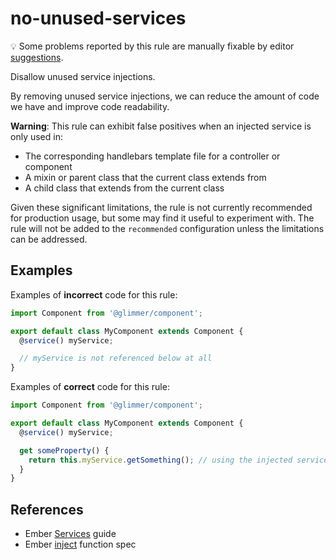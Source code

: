 # no-unused-services

💡 Some problems reported by this rule are manually fixable by editor [suggestions](https://eslint.org/docs/developer-guide/working-with-rules#providing-suggestions).

Disallow unused service injections.

By removing unused service injections, we can reduce the amount of code we have and improve code readability.

**Warning**: This rule can exhibit false positives when an injected service is only used in:

- The corresponding handlebars template file for a controller or component
- A mixin or parent class that the current class extends from
- A child class that extends from the current class

Given these significant limitations, the rule is not currently recommended for production usage, but some may find it useful to experiment with. The rule will not be added to the `recommended` configuration unless the limitations can be addressed.

## Examples

Examples of **incorrect** code for this rule:

```js
import Component from '@glimmer/component';

export default class MyComponent extends Component {
  @service() myService;

  // myService is not referenced below at all
}
```

Examples of **correct** code for this rule:

```js
import Component from '@glimmer/component';

export default class MyComponent extends Component {
  @service() myService;

  get someProperty() {
    return this.myService.getSomething(); // using the injected service
  }
}
```

## References

- Ember [Services](https://guides.emberjs.com/release/applications/services/) guide
- Ember [inject](https://emberjs.com/api/ember/release/functions/@ember%2Fservice/inject) function spec
